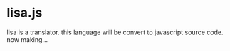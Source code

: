 # lisa.js
lisa is a translator. this language will be convert to javascript source code.
now making...
